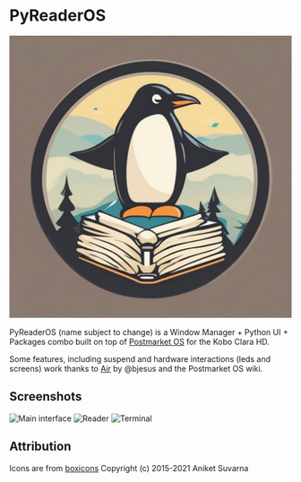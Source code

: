 # PyReaderOS

![](./doc/logo.jpg)

PyReaderOS (name subject to change) is a Window Manager + Python UI + Packages combo built on top of [Postmarket OS](https://wiki.postmarketos.org/wiki/Kobo_Clara_HD_(kobo-clara)) for the Kobo Clara HD.

Some features, including suspend and hardware interactions (leds and screens) work thanks to [Air](https://github.com/bjesus/air) by @bjesus and the Postmarket OS wiki.

## Screenshots

![Main interface](./doc/screenshots/1.png)
![Reader](./doc/screenshots/2.png)
![Terminal](./doc/screenshots/3.png)

## Attribution

Icons are from [boxicons](https://boxicons.com/) Copyright (c) 2015-2021 Aniket Suvarna
